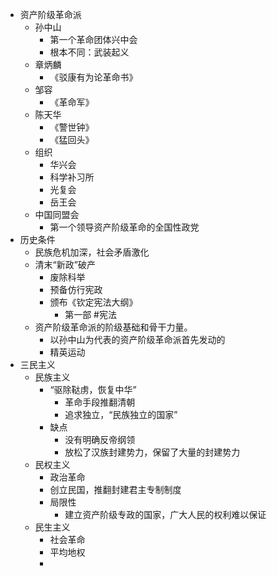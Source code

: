 - 资产阶级革命派
	- 孙中山
		- 第一个革命团体兴中会
		- 根本不同：武装起义
	- 章炳麟
		- 《驳康有为论革命书》
	- 邹容
		- 《革命军》
	- 陈天华
		- 《警世钟》
		- 《猛回头》
	- 组织
		- 华兴会
		- 科学补习所
		- 光复会
		- 岳王会
	- 中国同盟会
		- 第一个领导资产阶级革命的全国性政党
- 历史条件
	- 民族危机加深，社会矛盾激化
	- 清末“新政”破产
		- 废除科举
		- 预备仿行宪政
		- 颁布《钦定宪法大纲》
			- 第一部 #宪法
	- 资产阶级革命派的阶级基础和骨干力量。
		- 以孙中山为代表的资产阶级革命派首先发动的
		- 精英运动
- 三民主义
	- 民族主义
		- “驱除鞑虏，恢复中华”
			- 革命手段推翻清朝
			- 追求独立，“民族独立的国家”
		- 缺点
			- 没有明确反帝纲领
			- 放松了汉族封建势力，保留了大量的封建势力
	- 民权主义
		- 政治革命
		- 创立民国，推翻封建君主专制制度
		- 局限性
			- 建立资产阶级专政的国家，广大人民的权利难以保证
	- 民生主义
		- 社会革命
		- 平均地权
		-